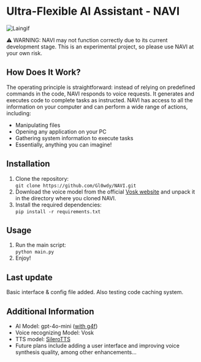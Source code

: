 # Ultra-Flexible AI Assistant - NAVI

![Laingif](https://i.pinimg.com/originals/34/67/fc/3467fc8d0dd144536008b2fa04887b22.gif)

⚠️ WARNING: NAVI may not function correctly due to its current development stage. This is an experimental project, so please use NAVI at your own risk.

## How Does It Work?
The operating principle is straightforward: instead of relying on predefined commands in the code, NAVI responds to voice requests. It generates and executes code to complete tasks as instructed. NAVI has access to all the information on your computer and can perform a wide range of actions, including:
- Manipulating files
- Opening any application on your PC
- Gathering system information to execute tasks
- Essentially, anything you can imagine!

## Installation
1. Clone the repository: \
   ```git clone https://github.com/Gl0wdy/NAVI.git```
2. Download the voice model from the official [Vosk website](https://alphacephei.com/vosk/models) and unpack it in the directory where you cloned NAVI.
3. Install the required dependencies:\
   ```pip install -r requirements.txt```

## Usage
1. Run the main script:\
   ```python main.py```
2. Enjoy!

## Last update
Basic interface & config file added. Also testing code caching system.

## Additional Information
- AI Model: gpt-4o-mini ([with g4f](https://github.com/xtekky/gpt4free))
- Voice recognizing Model: Vosk
- TTS model: [SileroTTS](https://github.com/denisxab/speakerpy)
- Future plans include adding a user interface and improving voice synthesis quality, among other enhancements...
